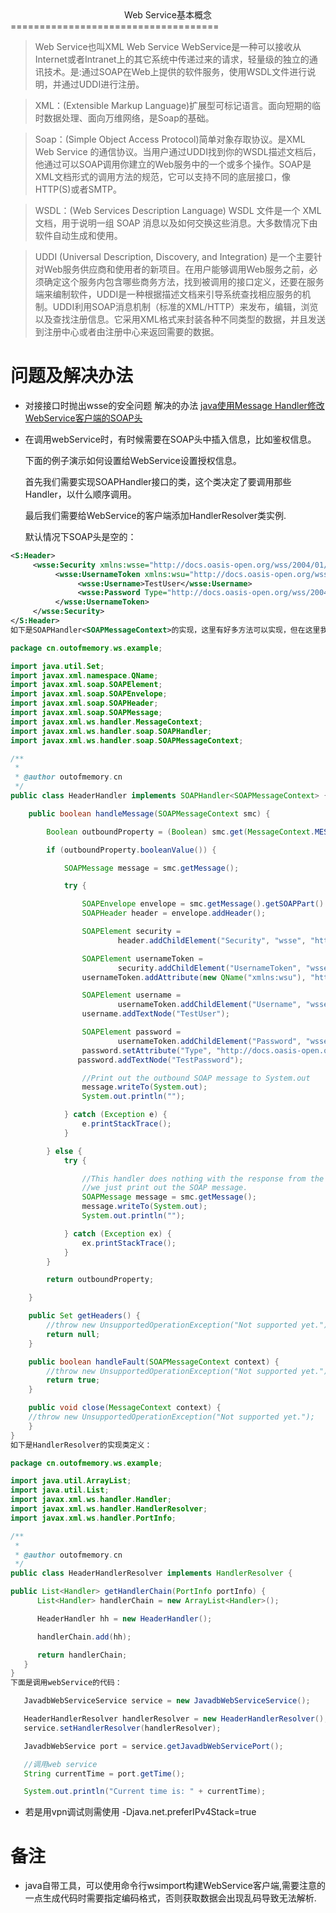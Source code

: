 <center> Web Service基本概念</center>
====================================

> Web Service也叫XML Web Service WebService是一种可以接收从Internet或者Intranet上的其它系统中传递过来的请求，轻量级的独立的通讯技术。是:通过SOAP在Web上提供的软件服务，使用WSDL文件进行说明，并通过UDDI进行注册。

<!--more-->

> XML：(Extensible Markup Language)扩展型可标记语言。面向短期的临时数据处理、面向万维网络，是Soap的基础。

> Soap：(Simple Object Access Protocol)简单对象存取协议。是XML Web Service 的通信协议。当用户通过UDDI找到你的WSDL描述文档后，他通过可以SOAP调用你建立的Web服务中的一个或多个操作。SOAP是XML文档形式的调用方法的规范，它可以支持不同的底层接口，像HTTP(S)或者SMTP。

> WSDL：(Web Services Description Language) WSDL 文件是一个 XML 文档，用于说明一组 SOAP 消息以及如何交换这些消息。大多数情况下由软件自动生成和使用。

> UDDI (Universal Description, Discovery, and Integration) 是一个主要针对Web服务供应商和使用者的新项目。在用户能够调用Web服务之前，必须确定这个服务内包含哪些商务方法，找到被调用的接口定义，还要在服务端来编制软件，UDDI是一种根据描述文档来引导系统查找相应服务的机制。UDDI利用SOAP消息机制（标准的XML/HTTP）来发布，编辑，浏览以及查找注册信息。它采用XML格式来封装各种不同类型的数据，并且发送到注册中心或者由注册中心来返回需要的数据。


 问题及解决办法
 =============

* 对接接口时抛出wsse的安全问题
  解决的办法 [java使用Message Handler修改WebService客户端的SOAP头](http://outofmemory.cn/code-snippet/2344/java-usage-Message-Handler-modify-WebService-customer-duan-SOAP-tou)

* 在调用webService时，有时候需要在SOAP头中插入信息，比如鉴权信息。

    下面的例子演示如何设置给WebService设置授权信息。

    首先我们需要实现SOAPHandler接口的类，这个类决定了要调用那些Handler，以什么顺序调用。

    最后我们需要给WebService的客户端添加HandlerResolver类实例.

    默认情况下SOAP头是空的：

``` xml
<S:Header>
     <wsse:Security xmlns:wsse="http://docs.oasis-open.org/wss/2004/01/oasis-200401-wss-wssecurity-secext-1.0.xsd">                              
          <wsse:UsernameToken xmlns:wsu="http://docs.oasis-open.org/wss/2004/01/oasis-200401-wss-wssecurity-utility-1.0.xsd">                              
               <wsse:Username>TestUser</wsse:Username>
               <wsse:Password Type="http://docs.oasis-open.org/wss/2004/01/oasis-200401-wss-username-token-profile-1.0#PasswordText">TestPassword</wsse:Password>
          </wsse:UsernameToken>
     </wsse:Security>
</S:Header>
如下是SOAPHandler<SOAPMessageContext>的实现，这里有好多方法可以实现，但在这里我们仅需要实现handleMessage()方法。
```

``` java
package cn.outofmemory.ws.example;

import java.util.Set;
import javax.xml.namespace.QName;
import javax.xml.soap.SOAPElement;
import javax.xml.soap.SOAPEnvelope;
import javax.xml.soap.SOAPHeader;
import javax.xml.soap.SOAPMessage;
import javax.xml.ws.handler.MessageContext;
import javax.xml.ws.handler.soap.SOAPHandler;
import javax.xml.ws.handler.soap.SOAPMessageContext;

/**
 *
 * @author outofmemory.cn
 */
public class HeaderHandler implements SOAPHandler<SOAPMessageContext> {

    public boolean handleMessage(SOAPMessageContext smc) {

        Boolean outboundProperty = (Boolean) smc.get(MessageContext.MESSAGE_OUTBOUND_PROPERTY);

        if (outboundProperty.booleanValue()) {

            SOAPMessage message = smc.getMessage();

            try {

                SOAPEnvelope envelope = smc.getMessage().getSOAPPart().getEnvelope();
                SOAPHeader header = envelope.addHeader();

                SOAPElement security =
                        header.addChildElement("Security", "wsse", "http://docs.oasis-open.org/wss/2004/01/oasis-200401-wss-wssecurity-secext-1.0.xsd");

                SOAPElement usernameToken =
                        security.addChildElement("UsernameToken", "wsse");
                usernameToken.addAttribute(new QName("xmlns:wsu"), "http://docs.oasis-open.org/wss/2004/01/oasis-200401-wss-wssecurity-utility-1.0.xsd");

                SOAPElement username =
                        usernameToken.addChildElement("Username", "wsse");
                username.addTextNode("TestUser");

                SOAPElement password =
                        usernameToken.addChildElement("Password", "wsse");
                password.setAttribute("Type", "http://docs.oasis-open.org/wss/2004/01/oasis-200401-wss-username-token-profile-1.0#PasswordText");
               password.addTextNode("TestPassword");

                //Print out the outbound SOAP message to System.out
                message.writeTo(System.out);
                System.out.println("");

            } catch (Exception e) {
                e.printStackTrace();
            }

        } else {
            try {

                //This handler does nothing with the response from the Web Service so
                //we just print out the SOAP message.
                SOAPMessage message = smc.getMessage();
                message.writeTo(System.out);
                System.out.println("");

            } catch (Exception ex) {
                ex.printStackTrace();
            } 
        }

        return outboundProperty;

    }

    public Set getHeaders() {
        //throw new UnsupportedOperationException("Not supported yet.");
        return null;
    }

    public boolean handleFault(SOAPMessageContext context) {
        //throw new UnsupportedOperationException("Not supported yet.");
        return true;
    }

    public void close(MessageContext context) {
    //throw new UnsupportedOperationException("Not supported yet.");
    }
}
如下是HandlerResolver的实现类定义：

package cn.outofmemory.ws.example;

import java.util.ArrayList;
import java.util.List;
import javax.xml.ws.handler.Handler;
import javax.xml.ws.handler.HandlerResolver;
import javax.xml.ws.handler.PortInfo;

/**
 *
 * @author outofmemory.cn
 */
public class HeaderHandlerResolver implements HandlerResolver {

public List<Handler> getHandlerChain(PortInfo portInfo) {
      List<Handler> handlerChain = new ArrayList<Handler>();

      HeaderHandler hh = new HeaderHandler();

      handlerChain.add(hh);

      return handlerChain;
   }
}
下面是调用webService的代码：

   JavadbWebServiceService service = new JavadbWebServiceService();

   HeaderHandlerResolver handlerResolver = new HeaderHandlerResolver();
   service.setHandlerResolver(handlerResolver);

   JavadbWebService port = service.getJavadbWebServicePort();

   //调用web service
   String currentTime = port.getTime();

   System.out.println("Current time is: " + currentTime);
```


* 若是用vpn调试则需使用
  -Djava.net.preferIPv4Stack=true    

# 备注

* java自带工具，可以使用命令行wsimport构建WebService客户端,需要注意的一点生成代码时需要指定编码格式，否则获取数据会出现乱码导致无法解析.
